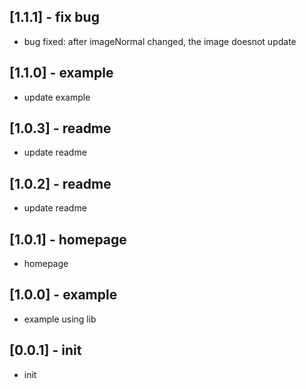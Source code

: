## [1.1.1] - fix bug
* bug fixed: after imageNormal changed, the image doesnot update
## [1.1.0] - example
* update example
## [1.0.3] - readme
* update readme
## [1.0.2] - readme
* update readme
## [1.0.1] - homepage
* homepage
## [1.0.0] - example
* example using lib

## [0.0.1] - init
* init
